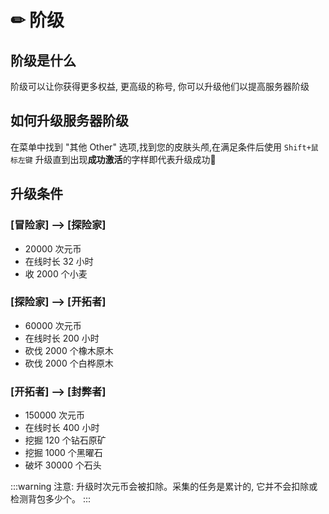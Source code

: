 # ✏ 阶级

## 阶级是什么

阶级可以让你获得更多权益, 更高级的称号, 你可以升级他们以提高服务器阶级

## 如何升级服务器阶级

在菜单中找到 "其他 Other" 选项,找到您的皮肤头颅,在满足条件后使用 `Shift+鼠标左键` 升级直到出现**成功激活**的字样即代表升级成功🎉

## 升级条件

### \[冒险家] --> \[探险家]

* 20000 次元币
* 在线时长 32 小时
* 收 2000 个小麦

### \[探险家] --> \[开拓者]

* 60000 次元币
* 在线时长 200 小时
* 砍伐 2000 个橡木原木
* 砍伐 2000 个白桦原木

### \[开拓者] --> \[封弊者]

* 150000 次元币
* 在线时长 400 小时
* 挖掘 120 个钻石原矿
* 挖掘 1000 个黑曜石
* 破坏 30000 个石头

:::warning
注意: 升级时次元币会被扣除。采集的任务是累计的, 它并不会扣除或检测背包多少个。
:::